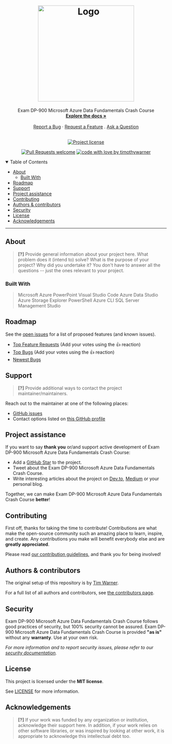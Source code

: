 <h1 align="center">
  <a href="https://github.com/timothywarner/dp900">
    <!-- Please provide path to your logo here -->
    <img src="docs/images/dp900-cover.png" alt="Logo" width="300" />
  </a>
</h1>

<div align="center">
  Exam DP-900 Microsoft Azure Data Fundamentals Crash Course
  <br />
  <a href="#about"><strong>Explore the docs »</strong></a>
  <br />
  <br />
  <a href="https://github.com/timothywarner/dp900/issues/new?assignees=&labels=bug&template=01_BUG_REPORT.md&title=bug%3A+">Report a Bug</a>
  ·
  <a href="https://github.com/timothywarner/dp900/issues/new?assignees=&labels=enhancement&template=02_FEATURE_REQUEST.md&title=feat%3A+">Request a Feature</a>
  .
  <a href="https://github.com/timothywarner/dp900/issues/new?assignees=&labels=question&template=04_SUPPORT_QUESTION.md&title=support%3A+">Ask a Question</a>
</div>

<div align="center">
<br />

[![Project license](https://img.shields.io/github/license/timothywarner/dp900.svg?style=flat-square)](LICENSE)

[![Pull Requests welcome](https://img.shields.io/badge/PRs-welcome-ff69b4.svg?style=flat-square)](https://github.com/timothywarner/dp900/issues?q=is%3Aissue+is%3Aopen+label%3A%22help+wanted%22)
[![code with love by timothywarner](https://img.shields.io/badge/%3C%2F%3E%20with%20%E2%99%A5%20by-timothywarner-ff1414.svg?style=flat-square)](https://github.com/timothywarner)

</div>

<details open="open">
<summary>Table of Contents</summary>

- [About](#about)
  - [Built With](#built-with)
- [Roadmap](#roadmap)
- [Support](#support)
- [Project assistance](#project-assistance)
- [Contributing](#contributing)
- [Authors & contributors](#authors--contributors)
- [Security](#security)
- [License](#license)
- [Acknowledgements](#acknowledgements)

</details>

---

## About

> **[?]**
> Provide general information about your project here.
> What problem does it (intend to) solve?
> What is the purpose of your project?
> Why did you undertake it?
> You don't have to answer all the questions -- just the ones relevant to your project.



### Built With

> Microsoft Azure
> PowerPoint
> Visual Studio Code
> Azure Data Studio
> Azure Storage Explorer
> PowerShell
> Azure CLI
> SQL Server Management Studio

## Roadmap

See the [open issues](https://github.com/timothywarner/dp900/issues) for a list of proposed features (and known issues).

- [Top Feature Requests](https://github.com/timothywarner/dp900/issues?q=label%3Aenhancement+is%3Aopen+sort%3Areactions-%2B1-desc) (Add your votes using the 👍 reaction)
- [Top Bugs](https://github.com/timothywarner/dp900/issues?q=is%3Aissue+is%3Aopen+label%3Abug+sort%3Areactions-%2B1-desc) (Add your votes using the 👍 reaction)
- [Newest Bugs](https://github.com/timothywarner/dp900/issues?q=is%3Aopen+is%3Aissue+label%3Abug)

## Support

> **[?]**
> Provide additional ways to contact the project maintainer/maintainers.

Reach out to the maintainer at one of the following places:

- [GitHub issues](https://github.com/timothywarner/dp900/issues/new?assignees=&labels=question&template=04_SUPPORT_QUESTION.md&title=support%3A+)
- Contact options listed on [this GitHub profile](https://github.com/timothywarner)

## Project assistance

If you want to say **thank you** or/and support active development of Exam DP-900 Microsoft Azure Data Fundamentals Crash Course:

- Add a [GitHub Star](https://github.com/timothywarner/dp900) to the project.
- Tweet about the Exam DP-900 Microsoft Azure Data Fundamentals Crash Course.
- Write interesting articles about the project on [Dev.to](https://dev.to/), [Medium](https://medium.com/) or your personal blog.

Together, we can make Exam DP-900 Microsoft Azure Data Fundamentals Crash Course **better**!

## Contributing

First off, thanks for taking the time to contribute! Contributions are what make the open-source community such an amazing place to learn, inspire, and create. Any contributions you make will benefit everybody else and are **greatly appreciated**.


Please read [our contribution guidelines](docs/CONTRIBUTING.md), and thank you for being involved!

## Authors & contributors

The original setup of this repository is by [Tim Warner](https://github.com/timothywarner).

For a full list of all authors and contributors, see [the contributors page](https://github.com/timothywarner/dp900/contributors).

## Security

Exam DP-900 Microsoft Azure Data Fundamentals Crash Course follows good practices of security, but 100% security cannot be assured.
Exam DP-900 Microsoft Azure Data Fundamentals Crash Course is provided **"as is"** without any **warranty**. Use at your own risk.

_For more information and to report security issues, please refer to our [security documentation](docs/SECURITY.md)._

## License

This project is licensed under the **MIT license**.

See [LICENSE](LICENSE) for more information.

## Acknowledgements

> **[?]**
> If your work was funded by any organization or institution, acknowledge their support here.
> In addition, if your work relies on other software libraries, or was inspired by looking at other work, it is appropriate to acknowledge this intellectual debt too.
